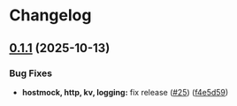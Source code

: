 # Changelog

## [0.1.1](https://github.com/tarmac-project/sdk/compare/hostmock/v0.1.0...hostmock/v0.1.1) (2025-10-13)


### Bug Fixes

* **hostmock, http, kv, logging:** fix release ([#25](https://github.com/tarmac-project/sdk/issues/25)) ([f4e5d59](https://github.com/tarmac-project/sdk/commit/f4e5d591f9194a8eff2098e643440fd5ca8a9835))
